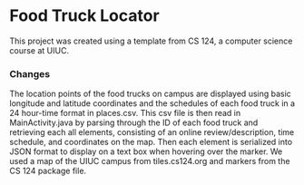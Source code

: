 # Food Truck Locator
This project was created using a template from CS 124, a computer science course at UIUC.

### Changes
The location points of the food trucks on campus are displayed using basic longitude and latitude coordinates and the schedules of each food truck in a 24 hour-time format in places.csv. This csv file is then read in MainActivity.java by parsing through the ID of each food truck and retrieving each all elements, consisting of an online review/description, time schedule, and coordinates on the map. Then each element is serialized into JSON format to display on a text box when hovering over the marker. We used a map of the UIUC campus from tiles.cs124.org and markers from the CS 124 package file.
